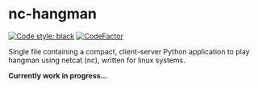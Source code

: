 # nc-hangman
[![Code style: black](https://img.shields.io/badge/code%20style-black-000000.svg)](https://github.com/psf/black)
[![CodeFactor](https://www.codefactor.io/repository/github/magnetrwn/nc-hangman/badge)](https://www.codefactor.io/repository/github/magnetrwn/nc-hangman)

Single file containing a compact, client-server Python application to play hangman using netcat (nc), written for linux systems.

**Currently work in progress...**
